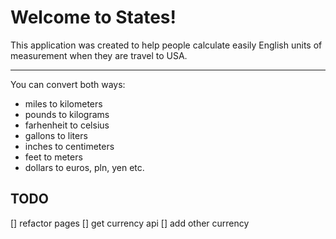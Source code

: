 # Welcome to States!

This application was created to help people calculate easily English units of measurement when they are travel to USA.
***
You can convert both ways:
- miles to kilometers
- pounds to kilograms
- farhenheit to celsius
- gallons to liters
- inches to centimeters
- feet to meters
- dollars to euros, pln, yen etc.

## TODO
[] refactor pages
[] get currency api
[] add other currency

